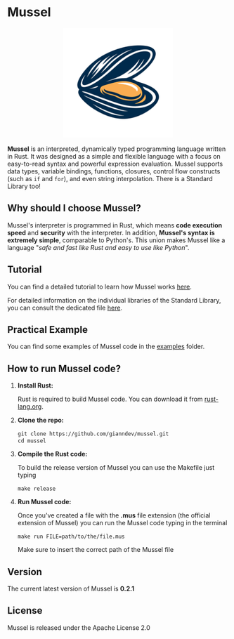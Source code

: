 # Mussel

<div align="center">
<img src="doc/images/logo.png" height=250>
</div>

**Mussel** is an interpreted, dynamically typed programming language written in Rust. It was designed as a simple and flexible language with a focus on easy-to-read syntax and powerful expression evaluation. Mussel supports data types, variable bindings, functions, closures, control flow constructs (such as `if` and `for`), and even string interpolation. There is a Standard Library too!

## Why should I choose Mussel?

Mussel's interpreter is programmed in Rust, which means **code execution speed** and **security** with the interpreter. In addition, **Mussel's syntax is extremely simple**, comparable to Python's. This union makes Mussel like a language "*safe and fast like Rust and easy to use like Python*".

## Tutorial

You can find a detailed tutorial to learn how Mussel works [here](/doc/Tutorial.md).

For detailed information on the individual libraries of the Standard Library, you can consult the dedicated file [here](/doc/Standard_Library.md).

## Practical Example

You can find some examples of Mussel code in the [examples](/examples/) folder.

## How to run Mussel code?

1. **Install Rust:**

   Rust is required to build Mussel code. You can download it from [rust-lang.org](https://www.rust-lang.org/).

2. **Clone the repo:**

    ```
    git clone https://github.com/gianndev/mussel.git
    cd mussel
    ```

3. **Compile the Rust code:**
    
    To build the release version of Mussel you can use the Makefile just typing
    ```
    make release
    ```

4. **Run Mussel code:**

    Once you've created a file with the **.mus** file extension (the official extension of Mussel) you can run the Mussel code typing in the terminal
    ```
    make run FILE=path/to/the/file.mus
    ```
    Make sure to insert the correct path of the Mussel file

## Version

The current latest version of Mussel is **0.2.1**

## License

Mussel is released under the Apache License 2.0
